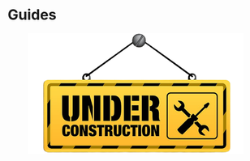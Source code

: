 # Guides

<figure><img src="../../.gitbook/assets/architectural-engineering-home-construction-new-york-city-artframe-royalty-free-under-construction-removebg-preview (2).png" alt=""><figcaption></figcaption></figure>
